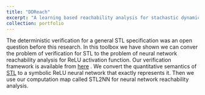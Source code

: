 ```yaml
---
title: "DDReach"
excerpt: "A learning based reachability analysis for stachastic dynamical systems. <br/><img src='/images/DDReach.png'>"
collection: portfolio
---
```


The deterministic verification for a general STL specification was an open question before this research. In this toolbox we have shown we can conver the problem of verification for STL to the problem of neural network reachability analysis for ReLU activation function. Our verification framework is available from [here](https://github.com/Navidhashemicodes/STLVerNN) . We convert the quantitative semantics of [STL](https://www.sciencedirect.com/science/article/pii/S0304397509004149) to a symbolic ReLU neural network that exactly represents it. Then we use our computation map called STL2NN for neural network reachability analysis.
